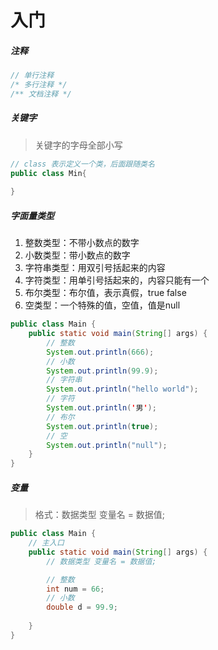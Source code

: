 # 入门

##### 注释

```java
// 单行注释
/* 多行注释 */
/** 文档注释 */
```

##### 关键字

> 关键字的字母全部小写

```java
// class 表示定义一个类，后面跟随类名
public class Min{
    
}
```

##### 字面量类型

1. 整数类型：不带小数点的数字
2. 小数类型：带小数点的数字
3. 字符串类型：用双引号括起来的内容
4. 字符类型：用单引号括起来的，内容只能有一个
5. 布尔类型：布尔值，表示真假，true false
6. 空类型：一个特殊的值，空值，值是null

```java
public class Main {
    public static void main(String[] args) {
        // 整数
        System.out.println(666);
        // 小数
        System.out.println(99.9);
        // 字符串
        System.out.println("hello world");
        // 字符
        System.out.println('男');
        // 布尔
        System.out.println(true);
        // 空
        System.out.println("null");
    }
}
```



##### 变量

> 格式：数据类型 变量名 = 数据值;

```java
public class Main {
    // 主入口
    public static void main(String[] args) {
        // 数据类型 变量名 = 数据值;

        // 整数
        int num = 66;
        // 小数
        double d = 99.9;
        
    }
}
```

